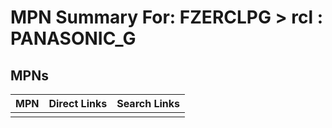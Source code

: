 



# MPN Summary For: FZERCLPG > rcl : PANASONIC_G

## MPNs
  

|MPN|Direct Links|Search Links|
| :--- | :--- | :--- |
||||
